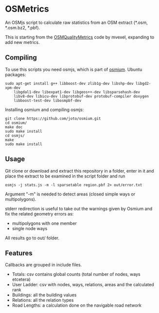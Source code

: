 OSMetrics
=========

An OSMjs script to calculate raw statistics from an OSM extract (*.osm, *.osm.bz2, *.pbf).

This is starting from the [OSMQualityMetrics](https://github.com/mvexel/OSMQualityMetrics) code by mvexel,
expanding to add new metrics.

Compiling
---------

To use this scripts you need osmjs, which is part of [osmium](https://github.com/joto/osmium).
Ubuntu packages:
```
sudo apt-get install g++ libboost-dev zlib1g-dev libshp-dev libgd2-xpm-dev 
    libgdal1-dev libexpat1-dev libgeos++-dev libsparsehash-dev 
    libv8-dev libicu-dev libprotobuf-dev protobuf-compiler doxygen
    libboost-test-dev libosmpbf-dev
```

Installing osmium and compiling osmjs:
```
git clone https://github.com/joto/osmium.git
cd osmium/
make doc
sudo make install
cd osmjs/
make
sudo make install
```

Usage
-----

Git clone or download and extract this repository in a folder, enter in it
and place the extract to be examined in the script folder and run
```
osmjs -j stats.js -m -l sparsetable region.pbf 2> out/error.txt
```
Argument "-m" is needed to detect areas (closed simple ways or multipolygons).

stderr redirection is useful to take out the warnings given by Osmium and fix the related geometry errors as:
- multipolygons with one member
- single node ways

All results go to out/ folder.

Features
--------

Callbacks are grouped in include files.

- Totals: csv contains global counts (total number of nodes, ways etcetera)
- User Ladder: csv with nodes, ways, relations, areas and the calculated rank
- Buildings: all the building values
- Relations: all the relation types
- Road Lengths: a calculation done on the navigable road network
